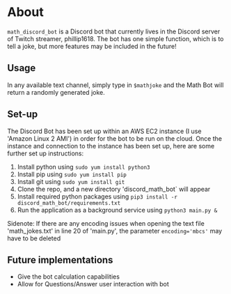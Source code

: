 # About

`math_discord_bot` is a Discord bot that currently lives in the Discord server of Twitch streamer, phillip1618. The bot has one simple function, which is to tell a joke, but more features may be included in the future!

## Usage

In any available text channel, simply type in `$mathjoke` and the Math Bot will return a randomly generated joke.

## Set-up

The Discord Bot has been set up within an AWS EC2 instance (I use 'Amazon Linux 2 AMI') in order for the bot to be run on the cloud. Once the instance and connection to the instance has been set up, here are some further set up instructions:

1. Install python using `sudo yum install python3`
2. Install pip using `sudo yum install pip`
3. Install git using `sudo yum install git`
4. Clone the repo, and a new directory 'discord_math_bot` will appear
5. Install required python packages using `pip3 install -r discord_math_bot/requirements.txt`
6. Run the application as a background service using `python3 main.py &`

Sidenote: If there are any encoding issues when opening the text file 'math_jokes.txt' in line 20 of 'main.py', the parameter `encoding='mbcs'` may have to be deleted

## Future implementations

- Give the bot calculation capabilities
- Allow for Questions/Answer user interaction with bot
